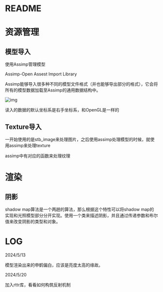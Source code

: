 # README

# 资源管理

## 模型导入

使用Assimp管理模型

Assimp-Open Assest Import Library

Assimp能够导入很多种不同的模型文件格式（并也能够导出部分的格式），它会将所有的模型数据加载至Assimp的通用数据结构中。

![img](https://learnopengl-cn.github.io/img/03/01/assimp_structure.png)

读入的数据的默认坐标系是右手坐标系，和OpenGL是一样的



## Texture导入

一开始使用的是stb_image来处理图片，之后使用assimp处理模型的时候，就使用assimp来处理texture

assimp中有对应的函数来处理纹理



# 渲染

## 阴影

shadow map算法是一个两趟的算法，那么根据这个特性可以将shadow map的实现和光照模型部分分开实现。使用一个类来描述阴影，并且通过传递参数和布尔值来改变阴影的类型和对象。







# LOG

2024/5/13

模型渲染出来的申鹤偏白，应该是亮度太高的缘故。

2024/5/20

加入rttr库，看看如何构筑反射机制

